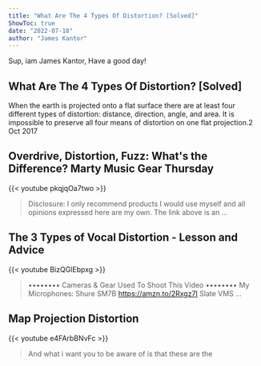 ```yaml
---
title: "What Are The 4 Types Of Distortion? [Solved]"
ShowToc: true 
date: "2022-07-18"
author: "James Kantor" 
---
```


Sup, iam James Kantor, Have a good day!
## What Are The 4 Types Of Distortion? [Solved]
When the earth is projected onto a flat surface there are at least four different types of distortion: distance, direction, angle, and area. It is impossible to preserve all four means of distortion on one flat projection.2 Oct 2017

## Overdrive, Distortion, Fuzz: What's the Difference? Marty Music Gear Thursday
{{< youtube pkqjqOa7two >}}
>Disclosure: I only recommend products I would use myself and all opinions expressed here are my own. The link above is an ...

## The 3 Types of Vocal Distortion - Lesson and Advice
{{< youtube BizQGlEbpxg >}}
>•••••••• Cameras & Gear Used To Shoot This Video •••••••• My Microphones: Shure SM7B https://amzn.to/2Rxgz7I Slate VMS ...

## Map Projection Distortion
{{< youtube e4FArbBNvFc >}}
>And what i want you to be aware of is that these are the 

